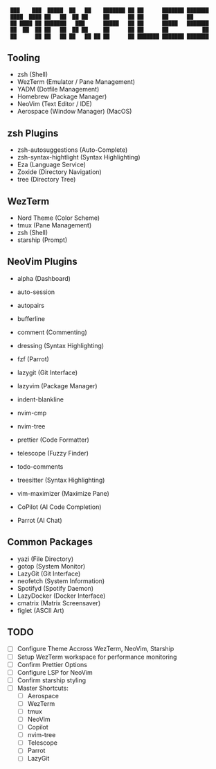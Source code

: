#

```zsh
 ███    ███  █████  ██   ██    ███████ ██ ██      ███████ ███████
 ████  ████ ██   ██  ██ ██     ██      ██ ██      ██      ██
 ██ ████ ██ ███████   ███      █████   ██ ██      █████   ███████
 ██  ██  ██ ██   ██  ██ ██     ██      ██ ██      ██           ██
 ██      ██ ██   ██ ██   ██ ██ ██      ██ ███████ ███████ ███████
```

## Tooling

- zsh (Shell)
- WezTerm (Emulator / Pane Management)
- YADM (Dotfile Management)
- Homebrew (Package Manager)
- NeoVim (Text Editor / IDE)
- Aerospace (Window Manager) (MacOS)

## zsh Plugins

- zsh-autosuggestions (Auto-Complete)
- zsh-syntax-hightlight (Syntax Highlighting)
- Eza (Language Service)
- Zoxide (Directory Navigation)
- tree (Directory Tree)

## WezTerm

- Nord Theme (Color Scheme)
- tmux (Pane Management)
- zsh (Shell)
- starship (Prompt)

## NeoVim Plugins

- alpha (Dashboard)
- auto-session
- autopairs
- bufferline
- comment (Commenting)
- dressing (Syntax Highlighting)
- fzf (Parrot)
- lazygit (Git Interface)
- lazyvim (Package Manager)
- indent-blankline
- nvim-cmp
- nvim-tree
- prettier (Code Formatter)
- telescope (Fuzzy Finder)
- todo-comments
- treesitter (Syntax Highlighting)
- vim-maximizer (Maximize Pane)

- CoPilot (AI Code Completion)
- Parrot (AI Chat)

## Common Packages

- yazi (File Directory)
- gotop (System Monitor)
- LazyGit (Git Interface)
- neofetch (System Information)
- Spotifyd (Spotify Daemon)
- LazyDocker (Docker Interface)
- cmatrix (Matrix Screensaver)
- figlet (ASCII Art)

## TODO

- [ ] Configure Theme Accross WezTerm, NeoVim, Starship
- [ ] Setup WezTerm workspace for performance monitoring
- [ ] Confirm Prettier Options
- [ ] Configure LSP for NeoVim
- [ ] Confirm starship styling
- [ ] Master Shortcuts:
  - [ ] Aerospace
  - [ ] WezTerm
  - [ ] tmux
  - [ ] NeoVim
  - [ ] Copilot
  - [ ] nvim-tree
  - [ ] Telescope
  - [ ] Parrot
  - [ ] LazyGit
